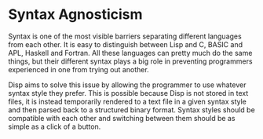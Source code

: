 # Syntax Agnosticism

Syntax is one of the most visible barriers separating different languages from each other. It is easy to distinguish between Lisp and C, BASIC and APL, Haskell and Fortran. All these languages can pretty much do the same things, but their different syntax plays a big role in preventing programmers experienced in one from trying out another.

Disp aims to solve this issue by allowing the programmer to use whatever syntax style they prefer. This is possible because Disp is not stored in text files, it is instead temporarily rendered to a text file in a given syntax style and then parsed back to a structured binary format. Syntax styles should be compatible with each other and switching between them should be as simple as a click of a button.